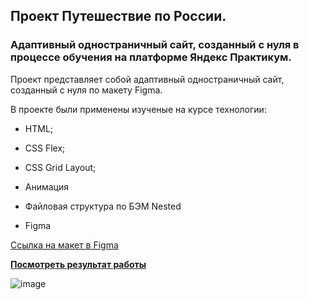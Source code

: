 ## Проект Путешествие по России.
### Адаптивный одностраничный сайт, созданный с нуля в процессе обучения на платформе Яндекс Практикум.
Проект представляет собой адаптивный одностраничный сайт, созданный с нуля по макету Figma.


В проекте были применены изученые на курсе технологии:

* HTML;
* CSS Flex;
* CSS Grid Layout;
* Анимация
* Файловая структура по БЭМ Nested

* Figma

[Ссылка на макет в Figma](https://www.figma.com/design/5S2WSbEFL6awjVWJ0NWL8Q/Sprint-3_-Russia-_-desktop-%2B-mobile?node-id=28503-0)

 [__Посмотреть результат работы__](https://larisakindalova.github.io/russian-travel/index.html)  

![image](https://user-images.githubusercontent.com/120237097/226637317-ed169490-be22-4977-b3b3-9531a00e22ab.png)
